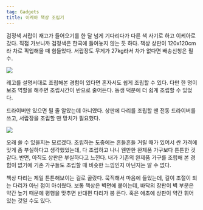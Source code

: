 ```yaml
---
tag: Gadgets
title: 이케아 책상 조립기
---
```

검정색 서랍이 재고가 들어오기를 한 달 넘게 기다리다가 다른 색 사기로 하고 이케아로 갔다. 직접 가보니까 검정색은 한국에 들여놓지 않는 듯 하다. 책상 상판이 120x120cm라 차로 픽업해올 때 힘들었다. 서랍장도 무게가 27kg라서 차가 없다면 배송신청은 필수. 

![](https://lh4.googleusercontent.com/-3632Usn43l8/VPEajSvQiPI/AAAAAAAAHdc/uY8s5ishQkU/s865-no/2015-02-15%2B16.10.16.jpg)

레고를 설명서대로 조립해본 경험이 있다면 혼자서도 쉽게 조립할 수 있다. 다만 한 명이 보조 역할을 해주면 조립시간이 반으로 줄어든다. 동생 덕분에 더 쉽게 조립할 수 있었다. 

드라이버만 있으면 될 줄 알았는데 아니였다. 상판에 다리를 조립할 땐 전동 드라이버를 쓰고, 서랍장을 조립할 땐 망치가 필요했다. 

![](https://lh5.googleusercontent.com/-SyNCX6x0NeU/VPEajtSIhZI/AAAAAAAAHd0/D7iHwOVMEms/w707-h864-no/2015-02-16%2B23.07.26.jpg)

오래 쓸 수 있을지는 모르겠다. 조립하는 도중에는 흔들흔들 거릴 때가 있어서 싼 가격에 맞게 좀 부실하다고 생각했었는데, 다 조립하고 나니 웬만한 완제품 가구보다 튼튼한 것 같다. 반면, 아직도 상판은 부실하다고 느낀다. 내가 기존의 완제품 가구를 조립해 본 경험이 없기에 기존 가구들도 조립할 때 비슷한 느낌인지 아닌지는 알 수 없다.

책상 다리는 제일 튼튼해보이는 걸로 골랐다. 묵직해서 마음에 들었는데, 길이 조절이 되는 다리가 아닌 점이 아쉬웠다. 보통 책상은 벽면에 붙이는데, 바닥의 장판이 벽 부분은 약간 높기 때문에 평행을 맞추면 반대편 다리가 붕 뜬다. 혹은 애초에 상판이 약간 휘어있는 것일 수도 있다.